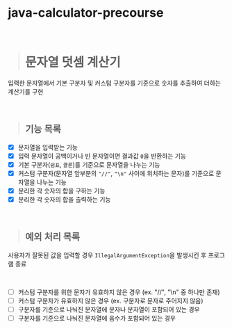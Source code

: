 # java-calculator-precourse

<br>

> # 문자열 덧셈 계산기
입력한 문자열에서 기본 구분자 및 커스텀 구분자를 기준으로 숫자를 추출하여 더하는 계산기를 구현

<br>

> ## 기능 목록
- [x] 문자열을 입력받는 기능
- [x] 입력 문자열이 공백이거나 빈 문자열이면 결과값 `0`을 반환하는 기능
- [x] 기본 구분자(`쉼표`, `콜론`)를 기준으로 문자열을 나누는 기능
- [x] 커스텀 구분자(문자열 앞부분의 `"//"`, `"\n"` 사이에 위치하는 문자)를 기준으로 문자열을 나누는 기능
- [x] 분리한 각 숫자의 합을 구하는 기능
- [x] 분리한 각 숫자의 합을 출력하는 기능

<br>

> ## 예외 처리 목록
사용자가 잘못된 값을 입력할 경우 `IllegalArgumentException`을 발생시킨 후 프로그램 종료

<br>

 - [ ] 커스텀 구분자를 위한 문자가 유효하지 않은 경우 (ex. "//", "\n" 중 하나만 존재)
 - [ ] 커스텀 구분자가 유효하지 않은 경우 (ex. 구분자로 문자로 주어지지 않음)
 - [ ] 구분자를 기준으로 나눠진 문자열에 문자나 문자열이 포함되어 있는 경우
 - [ ] 구분자를 기준으로 나눠진 문자열에 음수가 포함되어 있는 경우
